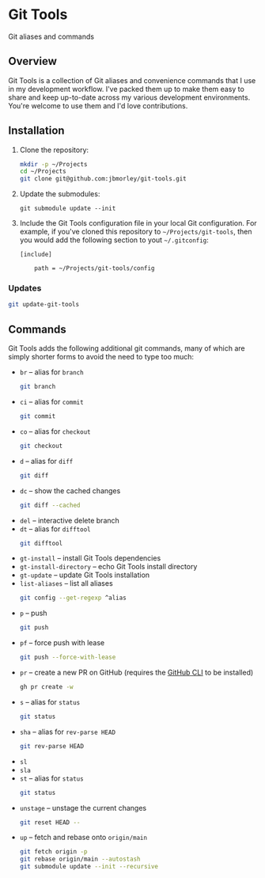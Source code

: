 # Git Tools

Git aliases and commands

## Overview

Git Tools is a collection of Git aliases and convenience commands that I use in my development workflow. I've packed them up to make them easy to share and keep up-to-date across my various development environments. You're welcome to use them and I'd love contributions.

## Installation

1. Clone the repository:

   ```bash
   mkdir -p ~/Projects
   cd ~/Projects
   git clone git@github.com:jbmorley/git-tools.git
   ```

2. Update the submodules:

   ```
   git submodule update --init
   ```

3. Include the Git Tools configuration file in your local Git configuration. For example, if you've cloned this repository to `~/Projects/git-tools`, then you would add the following section to yout `~/.gitconfig`:

   ```
   [include]

       path = ~/Projects/git-tools/config
   ```

### Updates

```bash
git update-git-tools
```

## Commands

Git Tools adds the following additional git commands, many of which are simply shorter forms to avoid the need to type too much:

- `br` – alias for `branch`
  ```bash
  git branch
  ```
- `ci` – alias for `commit`
  ```bash
  git commit
  ```
- `co` – alias for `checkout`
  ```bash
  git checkout
  ```
- `d` – alias for `diff`
  ```bash
  git diff
  ```
- `dc` – show the cached changes
  ```bash
  git diff --cached
  ```
- `del` – interactive delete branch
- `dt` – alias for `difftool`
  ```bash
  git difftool
  ```
- `gt-install` – install Git Tools dependencies
- `gt-install-directory` – echo Git Tools install directory
- `gt-update` – update Git Tools installation
- `list-aliases` – list all aliases
  ```bash
  git config --get-regexp ^alias
  ```
- `p` – push
  ```bash
  git push
  ```
- `pf` – force push with lease
  ```bash
  git push --force-with-lease
  ```
- `pr` – create a new PR on GitHub (requires the [GitHub CLI](https://cli.github.com) to be installed)
  ```bash
  gh pr create -w
  ```
- `s` – alias for `status`
  ```bash
  git status
  ```
- `sha` – alias for `rev-parse HEAD`
  ```bash
  git rev-parse HEAD
  ```
- `sl`
- `sla`
- `st` – alias for `status`
  ```bash
  git status
  ```
- `unstage` – unstage the current changes
  ```bash
  git reset HEAD --
  ```
- `up` – fetch and rebase onto `origin/main`
   ```bash
   git fetch origin -p
   git rebase origin/main --autostash
   git submodule update --init --recursive
   ```
